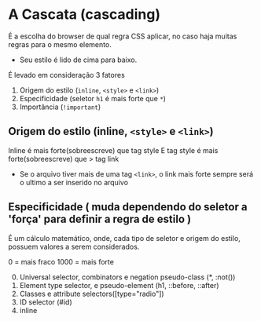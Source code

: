 # A Cascata (cascading)

É a escolha do browser de qual regra CSS aplicar, no caso haja muitas regras para o mesmo elemento.

* Seu estilo é lido de cima para baixo.

É levado em consideração 3 fatores

1. Origem do estilo (`inline`, `<style>` e `<link>`)
2. Especificidade (seletor `h1` é mais forte que `*`)
3. Importância (`!important`)


## Origem do estilo (inline, `<style>` e `<link>`)

Inline é mais forte(sobreescreve) que tag style 
E tag style é mais forte(sobreescreve) que > tag link

* Se o arquivo tiver mais de uma tag `<link>`, o link mais forte sempre será o ultimo a ser 
inserido no arquivo


## Especificidade ( muda dependendo do seletor a 'força' para definir a regra de estilo )

É um cálculo matemático, onde, cada tipo de seletor e origem do estilo, possuem valores a
serem considerados.

0 = mais fraco
1000 = mais forte

0. Universal selector, combinators e negation pseudo-class (*, :not())
1. Element type selector, e pseudo-element (h1, ::before, ::after)
10. Classes e attribute selectors([type="radio"])
100. ID selector (#id)
1000. inline <style>

exemplo:
 ```css

h1 {
    color: red;
}

/* 
    Observe que mesmo o seletor '*' vindo depois do seletor 'h1' (cascading), terá sua cor
    escrita em vermelho, pq a especificidade do 'h1' é mais forte.
*/
* {
    color: blue;
}

/* 
    Lembrando que é possivel somar os pontos de força quando se junta mais de um seletor na mesma regra força = 111 (1+10+100)
*/
h1.titulo#nome_pagina {
    color: yellow;
}

 ```

## Importância

Se usado o termo `!important` no valor de um atributo CSS, ele automaticamente se torna o estilo
q será aplicado no(s) elemento(s) selecionados:

* cuidado, evite o uso 
* não é uma boa pratica 
* quebra o fluxo natural da cascata

exemplo:
```css

    p {
        color: red!important;
    }

```